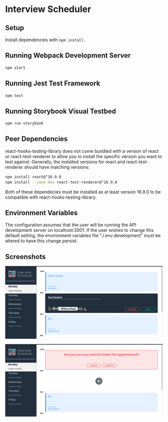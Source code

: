 # Interview Scheduler

## Setup

Install dependencies with `npm install`.

## Running Webpack Development Server

```sh
npm start
```

## Running Jest Test Framework

```sh
npm test
```

## Running Storybook Visual Testbed

```sh
npm run storybook
```

## Peer Dependencies

react-hooks-testing-library does not come bundled with a version of react or react-test-renderer to allow you to install the specific version you want to test against. Generally, the installed versions for react and react-test-renderer should have matching versions:

```sh
npm install react@^16.9.0
npm install --save-dev react-test-renderer@^16.9.0
```

Both of these dependecies must be installed as at least version 16.9.0 to be compatible with react-hooks-testing-library.

## Environment Variables

The configuration assumes that the user will be running the API development server on localhost:3001. If the user wishes to change this default setting, the environment variables file "./.env.development" must be altered to have this change persist.

## Screenshots

![Scheduler - Add Appointment](https://github.com/SimonGarber/scheduler/blob/master/docs/LHL_Scheduler_Project_Add_Appointment.png)

![Scheduler - Delete Appointment](https://github.com/SimonGarber/scheduler/blob/master/docs/LHL_Scheduler_Project_Delete_Appointment.png)
